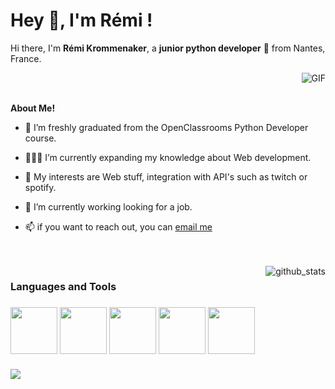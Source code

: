 
<h1 title="hehehe"> Hey 👋, I'm Rémi !</h1>

Hi there, I'm **Rémi Krommenaker**, a **junior python developer** 🚀 from Nantes, France.

<img align="right" alt="GIF" src="https://i.pinimg.com/originals/e4/26/70/e426702edf874b181aced1e2fa5c6cde.gif" />
<br/>
<br/>

**About Me!**
- 🌱 I’m freshly graduated from the OpenClassrooms Python Developer course.

- 👨🏽‍💻 I’m currently expanding my knowledge about Web development.

- 🤔 My interests are Web stuff, integration with API's such as twitch or spotify.

- 💼 I’m currently working looking for a job.

- 📫 if you want to reach out, you can [email me](mailto:remi.krommenaker@gmail.com)

<br/>
<br/>
<img align="right" alt="github_stats" src="https://github-readme-stats.vercel.app/api?username=remi-hub&theme=dark" />

<h3>Languages and Tools<h3>
  
  <img width="75" height="75" viewBox="0 0 100 100" src="https://cdn.jsdelivr.net/gh/devicons/devicon/icons/python/python-original-wordmark.svg" />
  <img width="75" height="75" viewBox="0 0 100 100" src="https://cdn.jsdelivr.net/gh/devicons/devicon/icons/django/django-plain.svg" />
  <img width="75" height="75" viewBox="0 0 100 100" src="https://cdn.jsdelivr.net/gh/devicons/devicon/icons/flask/flask-original-wordmark.svg" />
  <img width="75" height="75" viewBox="0 0 100 100" src="https://cdn.jsdelivr.net/gh/devicons/devicon/icons/javascript/javascript-original.svg" />
  <img width="75" height="75" viewBox="0 0 100 100" src="https://cdn.jsdelivr.net/gh/devicons/devicon/icons/docker/docker-original-wordmark.svg" />
  <br>
  <br>
  <img src="https://www.codewars.com/users/Remi-hub/badges/small"/>
